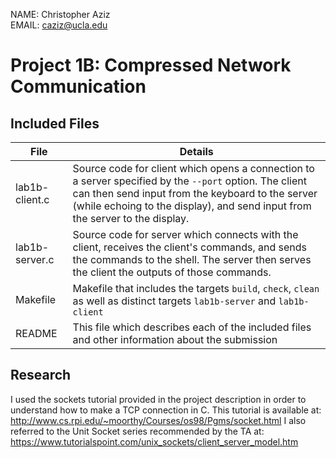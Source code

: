 NAME: Christopher Aziz  
EMAIL: caziz@ucla.edu  

# Project 1B: Compressed Network Communication

## Included Files

File           | Details
-------------- | -------
lab1b-client.c | Source code for client which opens a connection to a server specified by the `--port` option. The client can then send input from the keyboard to the server (while echoing to the display), and send input from the server to the display.
lab1b-server.c | Source code for server which connects with the client, receives the client's commands, and sends the commands to the shell. The server then serves the client the outputs of those commands.
Makefile       | Makefile that includes the targets `build`, `check`, `clean` as well as distinct targets `lab1b-server` and `lab1b-client`
README         | This file which describes each of the included files and other information about the submission

## Research

I used the sockets tutorial provided in the project description in order to understand how to make a TCP connection in C. This tutorial is available at: http://www.cs.rpi.edu/~moorthy/Courses/os98/Pgms/socket.html
I also referred to the Unit Socket series recommended by the TA at: https://www.tutorialspoint.com/unix_sockets/client_server_model.htm
